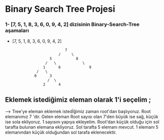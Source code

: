 # Binary Search Tree Projesi

### 1- [7, 5, 1, 8, 3, 6, 0, 9, 4, 2] dizisinin Binary-Search-Tree aşamaları

 - [7, 5, 1, 8, 3, 6, 0, 9, 4, 2] 
 
                               7 
                            /     \
                        5           8
                      /   \            \ 
                     1      6             9
                  /   \
                 0      3
                       /  \
                     2      4


 ## Eklemek istediğimiz eleman  olarak 1'i seçelim ;
  --> Tree'ye eleman eklemek istedİğimiz zaman root'dan başlıyoruz. Root elemanımız 7 'dir. Gelen eleman Root sayısı olan 7'den büyük ise sağ, küçük ise sola ekliyoruz. 1 sayısını yapıya ekleyelim.  Root'dan küçük  olduğu için sol tarafta bulunan elemana ekliyoruz. Sol tarafta 5 elemanı mevcut. 1 elemanı 5 elemanından küçük olduğundan sol tarafa eklenecektir.                
